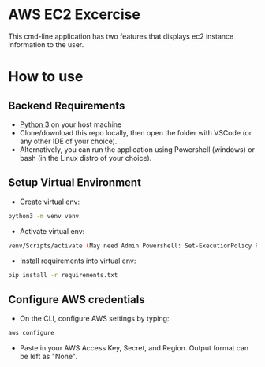 # AWS EC2 Excercise

This cmd-line application has two features that displays ec2 instance information to the user.

# How to use
## Backend Requirements

* [Python 3](https://www.python.org/downloads/) on your host machine
* Clone/download this repo locally, then open the folder with VSCode (or any other IDE of your choice). 
* Alternatively, you can run the application using Powershell (windows) or bash (in the Linux distro of your choice).

## Setup Virtual Environment

* Create virtual env:
```bash
python3 -m venv venv
```

* Activate virtual env:
```bash
venv/Scripts/activate (May need Admin Powershell: Set-ExecutionPolicy RemoteSigned)
```

* Install requirements into virtual env:
```bash
pip install -r requirements.txt
```

## Configure AWS credentials

* On the CLI, configure AWS settings by typing:
```bash
aws configure
```
* Paste in your AWS Access Key, Secret, and Region. Output format can be left as "None".

